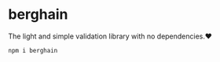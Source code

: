 # berghain

The light and simple validation library with no dependencies.❤️

```sh
npm i berghain

```
